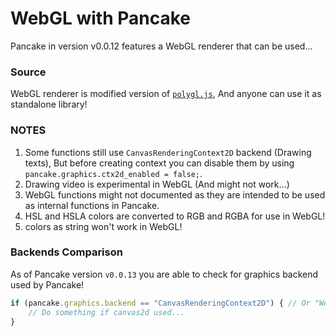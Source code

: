 # WebGL with Pancake

Pancake in version v0.0.12 features a WebGL renderer that can be used...

### Source

WebGL renderer is modified version of [`polygl.js`](https://github.com/Rabios/polygl.js), And anyone can use it as standalone library!

### NOTES

1. Some functions still use `CanvasRenderingContext2D` backend (Drawing texts), But before creating context you can disable them by using `pancake.graphics.ctx2d_enabled = false;`.
2. Drawing video is experimental in WebGL (And might not work...)
3. WebGL functions might not documented as they are intended to be used as internal functions in Pancake.
4. HSL and HSLA colors are converted to RGB and RGBA for use in WebGL!
5. colors as string won't work in WebGL!

### Backends Comparison

As of Pancake version `v0.0.13` you are able to check for graphics backend used by Pancake!

```js
if (pancake.graphics.backend == "CanvasRenderingContext2D") { // Or "WebGLRenderingContext"
    // Do something if canvas2d used...
}
```
